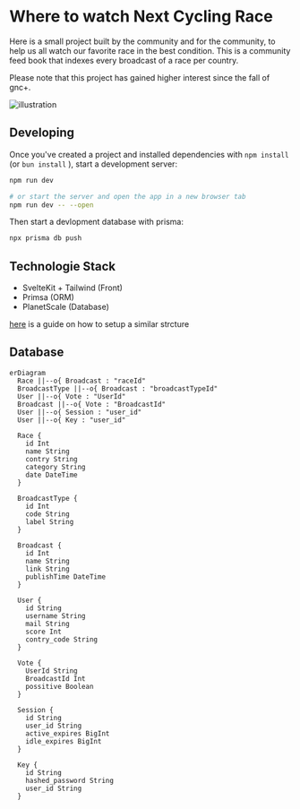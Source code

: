 # Where to watch Next Cycling Race

Here is a small project built by the community and for the community, to help us all watch our favorite race in the best condition. This is a community feed book that indexes every broadcast of a race per country.

Please note that this project has gained higher interest since the fall of gnc+.

![illustration](https://github.com/where-to-watch-NCR/web/assets/37497007/1a199556-8006-4279-81ea-1fc909096a89)



## Developing

Once you've created a project and installed dependencies with `npm install` (or `bun install` ), start a development server:

```bash
npm run dev

# or start the server and open the app in a new browser tab
npm run dev -- --open
```

Then start a devlopment database with prisma:

```bash
npx prisma db push
```

## Technologie Stack

- SvelteKit + Tailwind (Front)
- Primsa (ORM)
- PlanetScale (Database)

[here](https://www.scott.is/writing/about/building-a-microblog-with-svelte-planetscale-and-prisma) is a guide on how to setup a similar strcture

## Database

```mermaid
erDiagram
  Race ||--o{ Broadcast : "raceId"
  BroadcastType ||--o{ Broadcast : "broadcastTypeId"
  User ||--o{ Vote : "UserId"
  Broadcast ||--o{ Vote : "BroadcastId"
  User ||--o{ Session : "user_id"
  User ||--o{ Key : "user_id"

  Race {
    id Int
    name String
    contry String
    category String
    date DateTime
  }

  BroadcastType {
    id Int
    code String
    label String
  }

  Broadcast {
    id Int
    name String
    link String
    publishTime DateTime
  }

  User {
    id String
    username String
    mail String
    score Int
    contry_code String
  }

  Vote {
    UserId String
    BroadcastId Int
    possitive Boolean
  }

  Session {
    id String
    user_id String
    active_expires BigInt
    idle_expires BigInt
  }

  Key {
    id String
    hashed_password String
    user_id String
  }


```
